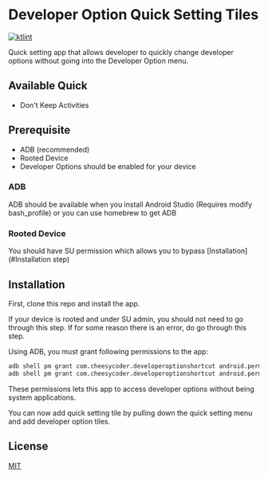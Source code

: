 # Developer Option Quick Setting Tiles
[![ktlint](https://img.shields.io/badge/code%20style-%E2%9D%A4-FF4081.svg)](https://ktlint.github.io/)

Quick setting app that allows developer to quickly change developer options without going into the Developer Option menu.

## Available Quick
* Don't Keep Activities

## Prerequisite
* ADB (recommended)
* Rooted Device
* Developer Options should be enabled for your device

### ADB
ADB should be available when you install Android Studio (Requires modify bash_profile) or you can use homebrew to get ADB

### Rooted Device
You should have SU permission which allows you to bypass [Installation](#Installation step)

## Installation
First, clone this repo and install the app.

If your device is rooted and under SU admin, you should not need to go through this step. If for
some reason there is an error, do go through this step. 

Using ADB, you must grant following permissions to the app:

```bash
adb shell pm grant com.cheesycoder.developeroptionshortcut android.permission.WRITE_SECURE_SETTINGS
adb shell pm grant com.cheesycoder.developeroptionshortcut android.permission.SET_ALWAYS_FINISH
```

These permissions lets this app to access developer options without being system applications.

You can now add quick setting tile by pulling down the quick setting menu and add developer option tiles.

## License
[MIT](https://raw.githubusercontent.com/omgcheese/developerOptionsShortcuts/master/LICENSE)
